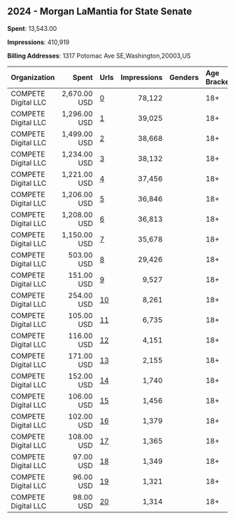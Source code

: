 ## 2024 - Morgan LaMantia for State Senate 
**Spent**: 13,543.00

**Impressions**: 410,919

**Billing Addresses**: 1317 Potomac Ave SE,Washington,20003,US

|Organization|Spent|Urls|Impressions|Genders|Age Brackets|Country Codes|
|:---|---:|:---|---:|:---|:---|:---|
|COMPETE Digital LLC|2,670.00 USD|[0](https://www.snap.com/political-ads/asset/724557325be82460ee878dbf4125d14b30b139fbd779a5d225b32032f0a62bd5?mediaType=mp4)|78,122||18+|united states|
|COMPETE Digital LLC|1,296.00 USD|[1](https://www.snap.com/political-ads/asset/ae4e939fc60de4ddd04d503a77e1a9ee5e656e1642010d8d7e550565e82b985b?mediaType=mp4)|39,025||18+|united states|
|COMPETE Digital LLC|1,499.00 USD|[2](https://www.snap.com/political-ads/asset/61f319447a5dfc61411de53227776b97d950a373129d958735dde7452ce41e5a?mediaType=mp4)|38,668||18+|united states|
|COMPETE Digital LLC|1,234.00 USD|[3](https://www.snap.com/political-ads/asset/373dd67ca58a230f82fb8329fdf1c4dae336f4dfa6f5f832f0543e973984224f?mediaType=mp4)|38,132||18+|united states|
|COMPETE Digital LLC|1,221.00 USD|[4](https://www.snap.com/political-ads/asset/ac697afc293a5508606fdd233880ba393c026fd3f82c83050a9c2064f3e68938?mediaType=mp4)|37,456||18+|united states|
|COMPETE Digital LLC|1,206.00 USD|[5](https://www.snap.com/political-ads/asset/08d2493613627702f7912298f7ea4da571884457db5c4c6a3974bb2413a4a77e?mediaType=mp4)|36,846||18+|united states|
|COMPETE Digital LLC|1,208.00 USD|[6](https://www.snap.com/political-ads/asset/6245e2667d50d9af5b9ec59ed276e6b7d4befea557d626732b69a5284eaee968?mediaType=mp4)|36,813||18+|united states|
|COMPETE Digital LLC|1,150.00 USD|[7](https://www.snap.com/political-ads/asset/f25b71b2f1723508bb8868f1a3ace9eeacb1e110c6699b4cd80748b9ee6aeb27?mediaType=mp4)|35,678||18+|united states|
|COMPETE Digital LLC|503.00 USD|[8](https://www.snap.com/political-ads/asset/c416e47fd39a05a11e8695b5d6006420d955766d454c8c7425f01f5d9e98e1f2?mediaType=mp4)|29,426||18+|united states|
|COMPETE Digital LLC|151.00 USD|[9](https://www.snap.com/political-ads/asset/a16fc0ce896870ea5650b2adf7bfa604693f3f3a99152b96d52a450e2cb0bba0?mediaType=mp4)|9,527||18+|united states|
|COMPETE Digital LLC|254.00 USD|[10](https://www.snap.com/political-ads/asset/8066007c939290eb7cf25fc8d396a2b721abeb086ff3dc34eab090d0961f7b64?mediaType=mp4)|8,261||18+|united states|
|COMPETE Digital LLC|105.00 USD|[11](https://www.snap.com/political-ads/asset/ad34ea288869b55b3338c0ba4b2e8cd9e8dc536b5b636647904901d9f8ca5c7c?mediaType=mp4)|6,735||18+|united states|
|COMPETE Digital LLC|116.00 USD|[12](https://www.snap.com/political-ads/asset/e9f2bfad13d7858fd36689410bf18d1461778546e8a5423df8b32ea5e4f5c55d?mediaType=mp4)|4,151||18+|united states|
|COMPETE Digital LLC|171.00 USD|[13](https://www.snap.com/political-ads/asset/0e03b6876746ff34763faa6298b36f89d16c3fbede47fe53c485d2c59b068b57?mediaType=mp4)|2,155||18+|united states|
|COMPETE Digital LLC|152.00 USD|[14](https://www.snap.com/political-ads/asset/5a96a9a56fa5e8764cf65911c3a22c99d486233c896a31d797f339e815b4eb0e?mediaType=mp4)|1,740||18+|united states|
|COMPETE Digital LLC|106.00 USD|[15](https://www.snap.com/political-ads/asset/e7325b2d30a1fd70503fb04427a0c0b447c159f6bfea1df3b4ebfbbed0bb3a55?mediaType=mp4)|1,456||18+|united states|
|COMPETE Digital LLC|102.00 USD|[16](https://www.snap.com/political-ads/asset/74a0e466b1298aee666866e56492d5505ca2831c69d5a857ea170f5459a42481?mediaType=mp4)|1,379||18+|united states|
|COMPETE Digital LLC|108.00 USD|[17](https://www.snap.com/political-ads/asset/a906dcef181fa9c83fb5291eaceebba9a456a899c16970d4a56223fe10e5fe83?mediaType=mp4)|1,365||18+|united states|
|COMPETE Digital LLC|97.00 USD|[18](https://www.snap.com/political-ads/asset/1d2f8e7c9630a8cb29089414721d7a0bfbd6bbdfcd5aae7cead3ef5e2792163b?mediaType=mp4)|1,349||18+|united states|
|COMPETE Digital LLC|96.00 USD|[19](https://www.snap.com/political-ads/asset/a45dfaa9eb5e56cf25c5688397eab12623a1c9c2d28462e677dd694635d0609d?mediaType=mp4)|1,321||18+|united states|
|COMPETE Digital LLC|98.00 USD|[20](https://www.snap.com/political-ads/asset/4acef91c32687493194aa9d430193f6db7deecf6e165227f796cfda02cbea0f9?mediaType=mp4)|1,314||18+|united states|
